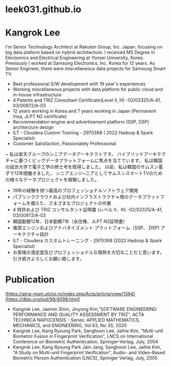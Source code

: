 # leek031.github.io
# Kangrok Lee

I'm Senior Technology Architect at Rakuten Group, Inc. Japan. focusing on big data plaform based on hybrid architecture. 
I received MS Degree in Electonrics and Electrical Engineering at Yonsei University, Korea. Previously I worked at Samsung Electronics, Inc. Korea for 12 years. As Senior Engineer, there were miscellaneous data projects for Samsung Smart TV. 

- Best professional S/W development with 19 year's experiences
- Working miscellaneous projects with data platform for public cloud and in-house infrastructure
- 4 Patents and TRIZ Consultant Certificate(Level II, III) -02/02325/A-41, 03/00972/A-03
- 12 years working in Korea and 7 years working in Japan (Permanent Visa, JLPT N2 certificate)                                
- Recommendation engine and advertisement platform (SSP, DSP) architecture design
- ILT - Cloudera Custom Training - 2970368 ( 2022 Hadoop & Spark Specialist)
- Customer Satisfaction, Passionately Professional

~ 私は楽天グループのシニアデータアーキテクトです。 ハイブリッドアーキテクチャに基づくビッグデータプラットフォームに焦点を当てています。 私は韓国の延世大学で電子工学の修士号を取得しました。 以前、私は韓国のサムスン電子で12年間働きました。 シニアエンジ~ニアとしてサムスンスマートTVのための様々なデータプロジェクトを経験しました。

- 19年の経験を持つ最高のプロフェッショナルソフトウェア開発
- パブリッククラウドおよび社内インフラストラクチャ用のデータプラットフォームを備えた、さまざまなプロジェクトの作業
- 4 特許および TRIZ コンサルタント証明書 (レベル II、III) -02/02325/A-41, 03/00972/A-03
- 韓国勤務12年、日本勤務7年（永住権、JLPT N2証明書）
- 推奨エンジンおよびアドバタイズメント プラットフォーム（SSP、 DSP) アーキテクチャ設計
- ILT - Cloudera カスタムトレーニング - 2970368 (2022 Hadoop & Spark Specialist)
- お客様の満足度及びプロフェッショナルな情熱を大切なことだと思います。引き続きよろしくお願い致します。


# Publication
[https://atna-mam.utcluj.ro/index.php/Acta/article/view/1394]
[https://dblp.org/pid/99/4098.html]
- Kangrok Lee, Jaemin Shim, Jinyong Kim,"SOFTWARE ENGINEERING PERFORMANCE AND QUALITY ASSESSMENT BY TRIZ", ACTA TECHNICA NAPOCENSIS - Series: APPLIED MATHEMATICS, MECHANICS, and ENGINEERING, Vol 63, No 3S, 2020
- Kangrok Lee, Kang Ryoung Park, Sanghoon Lee, Jaihie Kim, "Multi-unit Biometric Fusion in Fingerprint Verification", LNCS on International Conference on Biometric Authentication, Springer-Verlag, July, 2004
- Kangrok Lee, Kang Ryoung Park Jain Jang, Sanghoon Lee, Jaihie Kim, "A Study on Multi-unit Fingerprint Verification", Audio- and Video-Based Biometric Person Authentication (LNCS), Springer Verlag, July, 2005

